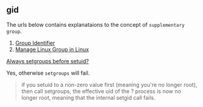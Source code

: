 
## gid
The urls below contains explanataions to the concept of `supplementary group`.

 1. [Group Identifier](https://en.wikipedia.org/wiki/Group_identifier)
 2. [Manage Linux Group in Linux](https://www.techrepublic.com/article/tech-tip-manage-user-groups-in-linux/)

[Always setgroups before setuid?](https://security.stackexchange.com/questions/122141/always-setgroups-before-setuid)

Yes, otherwise `setgroups` will fail.

 > if you setuid to a non-zero value first (meaning you're no longer root), then call setgroups, the effective uid of the  ?
 > process is now no longer root, meaning that the internal setgid call fails.
